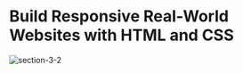 # Build Responsive Real-World Websites with HTML and CSS
![section-3-2](https://user-images.githubusercontent.com/100860879/209119895-a7686351-04a1-4b1c-980d-626e9b53ddbb.png)
